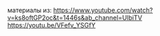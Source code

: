 материалы из:
https://www.youtube.com/watch?v=ks8oftGP2oc&t=1446s&ab_channel=UlbiTV
https://youtu.be/VFefv_YSGfY
